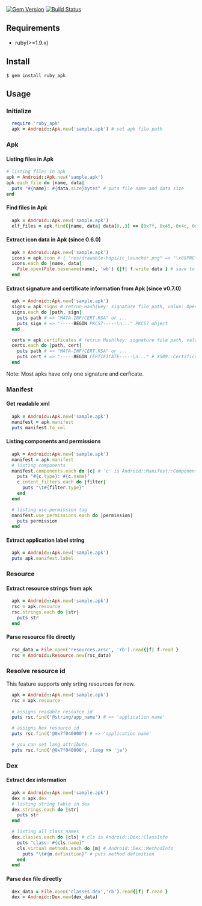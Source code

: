 


[![Gem Version](https://badge.fury.io/rb/ruby_apk.png)](http://badge.fury.io/rb/ruby_apk)
[![Build Status](https://travis-ci.org/SecureBrain/ruby_apk.png)](https://travis-ci.org/SecureBrain/ruby_apk)

## Requirements
- ruby(>=1.9.x)

## Install
    $ gem install ruby_apk

## Usage
### Initialize
```ruby
  require 'ruby_apk'
  apk = Android::Apk.new('sample.apk') # set apk file path
```

### Apk
#### Listing files in Apk
```ruby
# listing files in apk
apk = Android::Apk.new('sample.apk')
apk.each_file do |name, data|
  puts "#{name}: #{data.size}bytes" # puts file name and data size
end
```

#### Find files in Apk
```ruby
  apk = Android::Apk.new('sample.apk')
  elf_files = apk.find{|name, data| data[0..3] == [0x7f, 0x45, 0x4c, 0x46] } # ELF magic number
```

#### Extract icon data in Apk (since 0.6.0)
```ruby
  apk = Android::Apk.new('sample.apk')
  icons = apk.icon # { "res/drawable-hdpi/ic_launcher.png" => "\x89PNG\x0D\x0A...", ... }
  icons.each do |name, data|
    File.open(File.basename(name), 'wb') {|f| f.write data } # save to file.
  end
```

#### Extract signature and certificate information from Apk (since v0.7.0)
```ruby
  apk = Android::Apk.new('sample.apk')
  signs = apk.signs # retrun Hash(key: signature file path, value: OpenSSL::PKCS7)
  signs.each do |path, sign|
    puts path # => "MATA-INF/CERT.RSA" or ...
    puts sign # => "-----BEGIN PKCS7-----\n..." PKCS7 object
  end

  certs = apk.certificates # retrun Hash(key: signature file path, value: OpenSSL::X509::Certificate)
  certs.each do |path, cert|
    puts path # => "MATA-INF/CERT.RSA" or ...
    puts cert # => "-----BEGIN CERTIFICATE-----\n..." # X509::Certificate object
  end
```
Note: Most apks have only one signature and cerficate.

### Manifest
#### Get readable xml
```ruby
  apk = Android::Apk.new('sample.apk')
  manifest = apk.manifest
  puts manifest.to_xml
```

#### Listing components and permissions
```ruby
  apk = Android::Apk.new('sample.apk')
  manifest = apk.manifest
  # listing components
  manifest.components.each do |c| # 'c' is Android::Manifest::Component object
    puts "#{c.type}: #{c.name}" 
    c.intent_filters.each do |filter|
      puts "\t#{filter.type}"
    end
  end

  # listing use-permission tag
  manifest.use_permissions.each do |permission|
    puts permission
  end
```

#### Extract application label string
```ruby
  apk = Android::Apk.new('sample.apk')
  puts apk.manifest.label
```

### Resource
#### Extract resource strings from apk
```ruby
  apk = Android::Apk.new('sample.apk')
  rsc = apk.resource
  rsc.strings.each do |str|
    puts str
  end
```

#### Parse resource file directly
```ruby
  rsc_data = File.open('resources.arsc', 'rb').read{|f| f.read }
  rsc = Android::Resource.new(rsc_data)
```

### Resolve resource id
This feature supports only srting resources for now.

```ruby
  apk = Android::Apk.new('sample.apk')
  rsc = apk.resource
  
  # assigns readable resource id
  puts rsc.find('@string/app_name') # => 'application name'

  # assigns hex resource id
  puts rsc.find('@0x7f040000') # => 'application name'

  # you can set lang attribute.
  puts rsc.find('@0x7f040000', :lang => 'ja')
```


### Dex
#### Extract dex information
```ruby
  apk = Android::Apk.new('sample.apk')
  dex = apk.dex
  # listing string table in dex
  dex.strings.each do |str|
    puts str
  end

  # listing all class names
  dex.classes.each do |cls| # cls is Android::Dex::ClassInfo
    puts "class: #{cls.name}"
    cls.virtual_methods.each do |m| # Android::Dex::MethodInfo
      puts "\t#{m.definition}" # puts method definition
    end
  end
```

#### Parse dex file directly
```ruby
  dex_data = File.open('classes.dex','rb').read{|f| f.read }
  dex = Android::Dex.new(dex_data)
```



